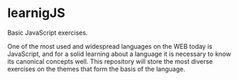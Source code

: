 # learnigJS
Basic JavaScript exercises.

One of the most used and widespread languages on the WEB today is JavaScript, and for a solid learning about a language it is necessary to know its canonical concepts well. This repository will store the most diverse exercises on the themes that form the basis of the language.
